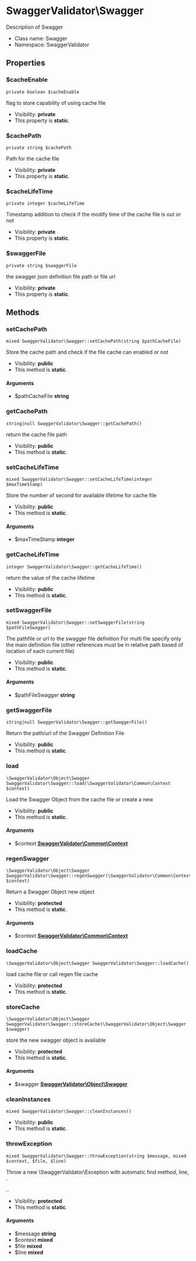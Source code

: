 SwaggerValidator\Swagger
===============

Description of Swagger




* Class name: Swagger
* Namespace: SwaggerValidator





Properties
----------


### $cacheEnable

    private boolean $cacheEnable

flag to store capability of using cache file



* Visibility: **private**
* This property is **static**.


### $cachePath

    private string $cachePath

Path for the cache file



* Visibility: **private**
* This property is **static**.


### $cacheLifeTime

    private integer $cacheLifeTime

Timestamp addition to check if the modify time of the cache file is out or not



* Visibility: **private**
* This property is **static**.


### $swaggerFile

    private string $swaggerFile

the swagger json definition file path or file url



* Visibility: **private**
* This property is **static**.


Methods
-------


### setCachePath

    mixed SwaggerValidator\Swagger::setCachePath(string $pathCacheFile)

Store the cache path and check if the file cache can enabled or not



* Visibility: **public**
* This method is **static**.


#### Arguments
* $pathCacheFile **string**



### getCachePath

    string|null SwaggerValidator\Swagger::getCachePath()

return the cache file path



* Visibility: **public**
* This method is **static**.




### setCacheLifeTime

    mixed SwaggerValidator\Swagger::setCacheLifeTime(integer $maxTimeStamp)

Store the number of second for available lifetime for cache file



* Visibility: **public**
* This method is **static**.


#### Arguments
* $maxTimeStamp **integer**



### getCacheLifeTime

    integer SwaggerValidator\Swagger::getCacheLifeTime()

return the value of the cache lifetime



* Visibility: **public**
* This method is **static**.




### setSwaggerFile

    mixed SwaggerValidator\Swagger::setSwaggerFile(string $pathFileSwagger)

The pathfile or url to the swagger file definition
For multi file specify only the main definition file (other references must be in relative path based of location of each current file)



* Visibility: **public**
* This method is **static**.


#### Arguments
* $pathFileSwagger **string**



### getSwaggerFile

    string|null SwaggerValidator\Swagger::getSwaggerFile()

Return the path/url of the Swagger Definition File



* Visibility: **public**
* This method is **static**.




### load

    \SwaggerValidator\Object\Swagger SwaggerValidator\Swagger::load(\SwaggerValidator\Common\Context $context)

Load the Swagger Object from the cache file or create a new



* Visibility: **public**
* This method is **static**.


#### Arguments
* $context **[SwaggerValidator\Common\Context](SwaggerValidator-Common-Context.md)**



### regenSwagger

    \SwaggerValidator\Object\Swagger SwaggerValidator\Swagger::regenSwagger(\SwaggerValidator\Common\Context $context)

Return a Swagger Object new object



* Visibility: **protected**
* This method is **static**.


#### Arguments
* $context **[SwaggerValidator\Common\Context](SwaggerValidator-Common-Context.md)**



### loadCache

    \SwaggerValidator\Object\Swagger SwaggerValidator\Swagger::loadCache()

load cache file or call regen file cache



* Visibility: **protected**
* This method is **static**.




### storeCache

    \SwaggerValidator\Object\Swagger SwaggerValidator\Swagger::storeCache(\SwaggerValidator\Object\Swagger $swagger)

store the new swagger object is available



* Visibility: **protected**
* This method is **static**.


#### Arguments
* $swagger **[SwaggerValidator\Object\Swagger](SwaggerValidator-Object-Swagger.md)**



### cleanInstances

    mixed SwaggerValidator\Swagger::cleanInstances()





* Visibility: **public**
* This method is **static**.




### throwException

    mixed SwaggerValidator\Swagger::throwException(string $message, mixed $context, $file, $line)

Throw a new \SwaggerValidator\Exception with automatic find method, line, .

..

* Visibility: **protected**
* This method is **static**.


#### Arguments
* $message **string**
* $context **mixed**
* $file **mixed**
* $line **mixed**


